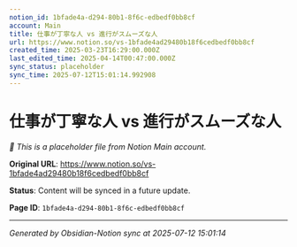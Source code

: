 ```yaml
---
notion_id: 1bfade4a-d294-80b1-8f6c-edbedf0bb8cf
account: Main
title: 仕事が丁寧な人 vs 進行がスムーズな人
url: https://www.notion.so/vs-1bfade4ad29480b18f6cedbedf0bb8cf
created_time: 2025-03-23T16:29:00.000Z
last_edited_time: 2025-04-14T00:47:00.000Z
sync_status: placeholder
sync_time: 2025-07-12T15:01:14.992908
---
```


# 仕事が丁寧な人 vs 進行がスムーズな人

*🔄 This is a placeholder file from Notion Main account.*

**Original URL**: https://www.notion.so/vs-1bfade4ad29480b18f6cedbedf0bb8cf

**Status**: Content will be synced in a future update.

**Page ID**: `1bfade4a-d294-80b1-8f6c-edbedf0bb8cf`

---

*Generated by Obsidian-Notion sync at 2025-07-12 15:01:14*
